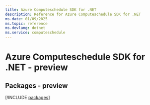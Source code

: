 ```yaml
---
title: Azure Computeschedule SDK for .NET
description: Reference for Azure Computeschedule SDK for .NET
ms.date: 01/09/2025
ms.topic: reference
ms.devlang: dotnet
ms.service: computeschedule
---
```

# Azure Computeschedule SDK for .NET - preview
## Packages - preview
[!INCLUDE [packages](computeschedule-index.md)]